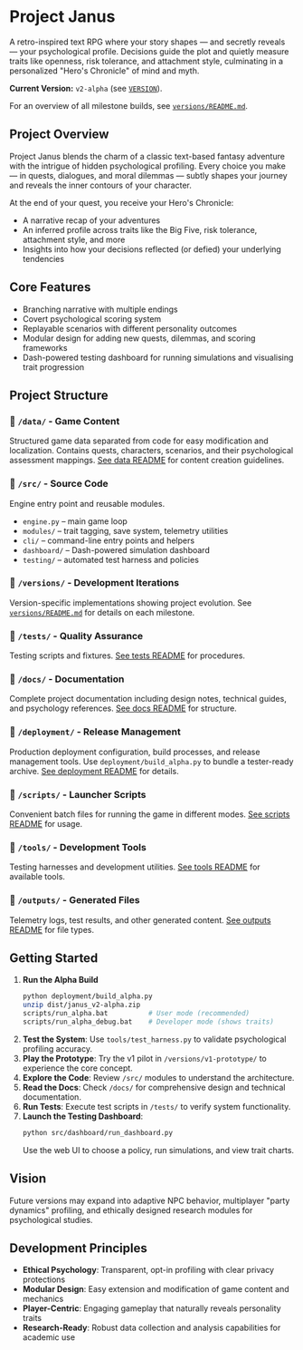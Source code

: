 # Project Janus
A retro-inspired text RPG where your story shapes — and secretly reveals — your psychological profile. Decisions guide the plot and quietly measure traits like openness, risk tolerance, and attachment style, culminating in a personalized "Hero's Chronicle" of mind and myth.

**Current Version:** `v2-alpha` (see [`VERSION`](VERSION)).

For an overview of all milestone builds, see [`versions/README.md`](versions/README.md).

## Project Overview
Project Janus blends the charm of a classic text-based fantasy adventure with the intrigue of hidden psychological profiling. Every choice you make — in quests, dialogues, and moral dilemmas — subtly shapes your journey and reveals the inner contours of your character.

At the end of your quest, you receive your Hero's Chronicle:
- A narrative recap of your adventures
- An inferred profile across traits like the Big Five, risk tolerance, attachment style, and more
- Insights into how your decisions reflected (or defied) your underlying tendencies

## Core Features
- Branching narrative with multiple endings
- Covert psychological scoring system
- Replayable scenarios with different personality outcomes
- Modular design for adding new quests, dilemmas, and scoring frameworks
- Dash-powered testing dashboard for running simulations and visualising trait progression

## Project Structure

### 📁 `/data/` - Game Content
Structured game data separated from code for easy modification and localization. Contains quests, characters, scenarios, and their psychological assessment mappings. [See data README](data/README.md) for content creation guidelines.

### 📁 `/src/` - Source Code
Engine entry point and reusable modules.
- `engine.py` – main game loop
- `modules/` – trait tagging, save system, telemetry utilities
- `cli/` – command-line entry points and helpers
- `dashboard/` – Dash-powered simulation dashboard
- `testing/` – automated test harness and policies

### 📁 `/versions/` - Development Iterations
Version-specific implementations showing project evolution. See [`versions/README.md`](versions/README.md) for details on each milestone.

### 📁 `/tests/` - Quality Assurance
Testing scripts and fixtures. [See tests README](tests/README.md) for procedures.

### 📁 `/docs/` - Documentation
Complete project documentation including design notes, technical guides, and psychology references. [See docs README](docs/README.md) for structure.

### 📁 `/deployment/` - Release Management
Production deployment configuration, build processes, and release management tools. Use `deployment/build_alpha.py` to bundle a tester-ready archive. [See deployment README](deployment/README.md) for details.

### 📁 `/scripts/` - Launcher Scripts
Convenient batch files for running the game in different modes. [See scripts README](scripts/README.md) for usage.

### 📁 `/tools/` - Development Tools  
Testing harnesses and development utilities. [See tools README](tools/README.md) for available tools.

### 📁 `/outputs/` - Generated Files
Telemetry logs, test results, and other generated content. [See outputs README](outputs/README.md) for file types.

## Getting Started
1. **Run the Alpha Build**
   ```bash
   python deployment/build_alpha.py
   unzip dist/janus_v2-alpha.zip
   scripts/run_alpha.bat          # User mode (recommended)
   scripts/run_alpha_debug.bat    # Developer mode (shows traits)
   ```
2. **Test the System**: Use `tools/test_harness.py` to validate psychological profiling accuracy.
3. **Play the Prototype**: Try the v1 pilot in `/versions/v1-prototype/` to experience the core concept.
4. **Explore the Code**: Review `/src/` modules to understand the architecture.
5. **Read the Docs**: Check `/docs/` for comprehensive design and technical documentation.
6. **Run Tests**: Execute test scripts in `/tests/` to verify system functionality.
7. **Launch the Testing Dashboard**:
   ```bash
   python src/dashboard/run_dashboard.py
   ```
   Use the web UI to choose a policy, run simulations, and view trait charts.

## Vision
Future versions may expand into adaptive NPC behavior, multiplayer "party dynamics" profiling, and ethically designed research modules for psychological studies.

## Development Principles
- **Ethical Psychology**: Transparent, opt-in profiling with clear privacy protections
- **Modular Design**: Easy extension and modification of game content and mechanics
- **Player-Centric**: Engaging gameplay that naturally reveals personality traits
- **Research-Ready**: Robust data collection and analysis capabilities for academic use
